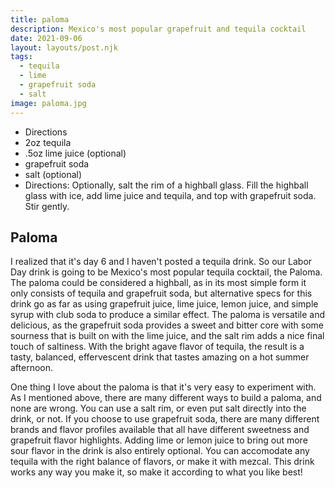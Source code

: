 ```yaml
---
title: paloma
description: Mexico's most popular grapefruit and tequila cocktail
date: 2021-09-06
layout: layouts/post.njk
tags:
  - tequila
  - lime
  - grapefruit soda
  - salt
image: paloma.jpg
---
```

 - Directions
 - 2oz tequila
 - .5oz lime juice (optional)
 - grapefruit soda
 - salt (optional)
 - Directions: Optionally, salt the rim of a highball glass. Fill the highball glass with ice, add lime juice and tequila, and top with grapefruit soda. Stir gently.

## Paloma

I realized that it's day 6 and I haven't posted a tequila drink. So our Labor Day drink is going to be Mexico's most popular tequila cocktail, the Paloma. The paloma could be considered a highball, as in its most simple form it only consists of tequila and grapefruit soda, but alternative specs for this drink go as far as using grapefruit juice, lime juice, lemon juice, and simple syrup with club soda to produce a similar effect. The paloma is versatile and delicious, as the grapefruit soda provides a sweet and bitter core with some sourness that is built on with the lime juice, and the salt rim adds a nice final touch of saltiness. With the bright agave flavor of tequila, the result is a tasty, balanced, effervescent drink that tastes amazing on a hot summer afternoon.

One thing I love about the paloma is that it's very easy to experiment with. As I mentioned above, there are many different ways to build a paloma, and none are wrong. You can use a salt rim, or even put salt directly into the drink, or not. If you choose to use grapefruit soda, there are many different brands and flavor profiles available that all have different sweetness and grapefruit flavor highlights. Adding lime or lemon juice to bring out more sour flavor in the drink is also entirely optional. You can accomodate any tequila with the right balance of flavors, or make it with mezcal. This drink works any way you make it, so make it according to what you like best!

